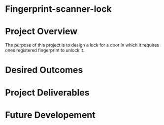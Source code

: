 # Fingerprint-scanner-lock
# Project Overview
The purpose of this project is to design a lock for a door in which it requires ones registered fingerprint to unlock it.
# Desired Outcomes
# Project Deliverables
# Future Developement
